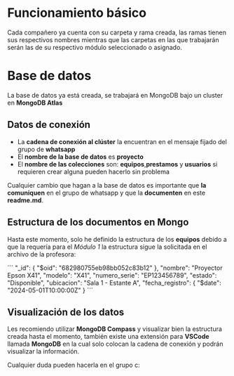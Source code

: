 # Funcionamiento básico

Cada compañero ya cuenta con su carpeta y rama creada, las ramas tienen sus respectivos nombres
mientras que las carpetas en las que trabajarán serán las de su respectivo módulo seleccionado o
asignado.

# Base de datos
La base de datos ya está creada, se trabajará en MongoDB bajo un cluster en **MongoDB Atlas**

## Datos de conexión
- La **cadena de conexión al clúster** la encuentran en el mensaje fijado del grupo de **whatsapp**
- El **nombre de la base de datos** es **proyecto**
- El **nombre de las colecciones** son: **equipos**,**prestamos** y **usuarios** si requieren crear alguna pueden hacerlo sin problema

Cualquier cambio que hagan a la base de datos es importante que **la comuniquen** en el grupo de whatsapp y que 
la **documenten** en este **readme.md**.

## Estructura de los documentos en Mongo
Hasta este momento, solo he definido la estructura de los **equipos** debido a que la requería para el _Módulo 1_
la estructura sigue la solicitada en el archivo de la profesora:

´´´
"_id": {
    "$oid": "682980755eb98bb052c83b12"
  },
  "nombre": "Proyector Epson X41",
  "modelo": "X41",
  "numero_serie": "EP123456789",
  "estado": "Disponible",
  "ubicacion": "Sala 1 - Estante A",
  "fecha_registro": {
    "$date": "2024-05-01T10:00:00Z"
  }
´´´
## Visualización de los datos
Les recomiendo utilizar **MongoDB Compass** y visualizar bien la estructura creada hasta el momento, también existe una extensión 
para **VSCode** llamada **MongoDB** en la cual solo colocan la cadena de conexión y podrán visualizar la información.

Cualquier duda pueden hacerla en el grupo c:
